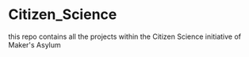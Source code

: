 # Citizen_Science
this repo contains all the projects within the Citizen Science initiative of Maker's Asylum
